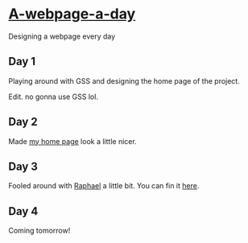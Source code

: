 # [A-webpage-a-day](http://themoechaieb.com/A-webpage-a-day/index.html)

Designing a webpage every day

## Day 1

Playing around with GSS and designing the home page of the project.

Edit. no gonna use GSS lol.

## Day 2

Made [my home page](http://themoechaieb.com) look a little nicer.

## Day 3

Fooled around with [Raphael](http://raphaeljs.com/) a little bit. You can fin it [here](http://themoechaieb.com/A-webpage-a-day/day3/raphael.html).

## Day 4

Coming tomorrow!
